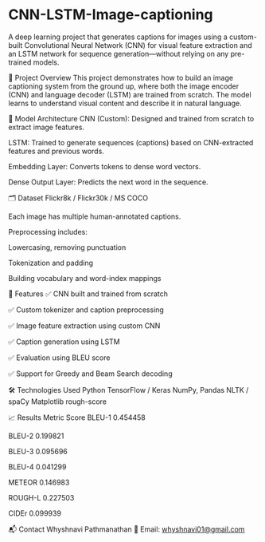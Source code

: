 # CNN-LSTM-Image-captioning
A deep learning project that generates captions for images using a custom-built Convolutional Neural Network (CNN) for visual feature extraction and an LSTM network for sequence generation—without relying on any pre-trained models.

📸 Project Overview
This project demonstrates how to build an image captioning system from the ground up, where both the image encoder (CNN) and language decoder (LSTM) are trained from scratch. The model learns to understand visual content and describe it in natural language.

🧱 Model Architecture
CNN (Custom): Designed and trained from scratch to extract image features.

LSTM: Trained to generate sequences (captions) based on CNN-extracted features and previous words.

Embedding Layer: Converts tokens to dense word vectors.

Dense Output Layer: Predicts the next word in the sequence.

🗂 Dataset
Flickr8k / Flickr30k / MS COCO

Each image has multiple human-annotated captions.

Preprocessing includes:

Lowercasing, removing punctuation

Tokenization and padding

Building vocabulary and word-index mappings

🚀 Features
✅ CNN built and trained from scratch

✅ Custom tokenizer and caption preprocessing

✅ Image feature extraction using custom CNN

✅ Caption generation using LSTM

✅ Evaluation using BLEU score

✅ Support for Greedy and Beam Search decoding

🛠 Technologies Used
Python
TensorFlow / Keras
NumPy, Pandas
NLTK / spaCy
Matplotlib
rough-score

📈 Results
Metric	Score
BLEU-1	0.454458

BLEU-2	0.199821

BLEU-3	0.095696

BLEU-4	0.041299

METEOR  0.146983

ROUGH-L 0.227503

CIDEr   0.099939


📬 Contact
Whyshnavi Pathmanathan
📧 Email: whyshnavi01@gmail.com
